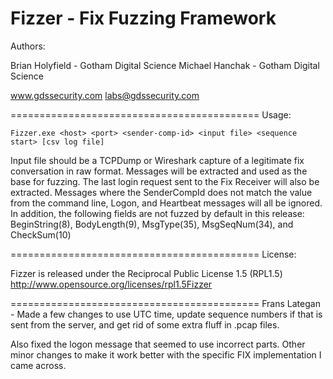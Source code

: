 Fizzer - Fix Fuzzing Framework
===========================================
Authors: 

Brian Holyfield - Gotham Digital Science 
Michael Hanchak - Gotham Digital Science 

www.gdssecurity.com
labs@gdssecurity.com

===========================================
Usage:

    Fizzer.exe <host> <port> <sender-comp-id> <input file> <sequence start> [csv log file]

Input file should be a TCPDump or Wireshark capture of a legitimate fix conversation in raw format.  Messages will be extracted and used as the base for fuzzing.  The last login request sent to the Fix Receiver will also be extracted.  Messages where the SenderCompId does not match the value from the command line, Logon, and Heartbeat messages will all be ignored.  In addition, the following fields are not fuzzed by default in this release: BeginString(8), BodyLength(9), MsgType(35), MsgSeqNum(34), and CheckSum(10)   

===========================================
License:
 
Fizzer is released under the Reciprocal Public License 1.5 (RPL1.5)
http://www.opensource.org/licenses/rpl1.5Fizzer

===========================================
Frans Lategan - Made a few changes to use UTC time, update sequence numbers if that is sent from the server, and get rid of some extra fluff in .pcap files.

Also fixed the logon message that seemed to use incorrect parts.
Other minor changes to make it work better with the specific FIX implementation I came across.
